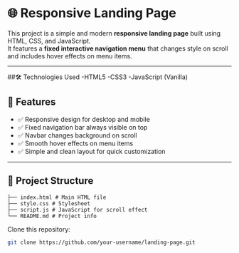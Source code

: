 # 🌐 Responsive Landing Page

This project is a simple and modern **responsive landing page** built using HTML, CSS, and JavaScript.  
It features a **fixed interactive navigation menu** that changes style on scroll and includes hover effects on menu items.

---

##🛠️ Technologies Used
-HTML5
-CSS3
-JavaScript (Vanilla)

## 🚀 Features

- ✅ Responsive design for desktop and mobile
- ✅ Fixed navigation bar always visible on top
- ✅ Navbar changes background on scroll
- ✅ Smooth hover effects on menu items
- ✅ Simple and clean layout for quick customization

---

## 📁 Project Structure

```landing-page/
├── index.html # Main HTML file
├── style.css # Stylesheet
├── script.js # JavaScript for scroll effect
└── README.md # Project info
```

Clone this repository:
   ```bash
   git clone https://github.com/your-username/landing-page.git
   ```
